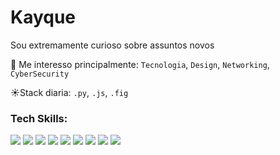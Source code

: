 
<h1>Kayque</h1>
<p>Sou extremamente curioso sobre assuntos novos</p>

💬 Me interesso principalmente:
`Tecnologia`, `Design`, `Networking`, `CyberSecurity`


 ☀Stack diaria: 
 `.py`, `.js`, `.fig`

<h3>Tech Skills:</h3>
<span>
  <img src="https://img.shields.io/badge/Python-3776AB.svg?style=flat&logo=Python&logoColor=white">
  <img src="https://img.shields.io/badge/PyCharm-000000.svg?style=flat&logo=PyCharm&logoColor=white">
  <img src="https://img.shields.io/badge/Docker-2496ED.svg?style=flat&logo=Docker&logoColor=white">
  <img src="https://img.shields.io/badge/MySQL-4479A1.svg?style=flat&logo=MySQL&logoColor=white">
  <img src="https://img.shields.io/badge/SQLite-003B57.svg?style=flat&logo=SQLite&logoColor=white">
  <img src="https://img.shields.io/badge/C-A8B9CC.svg?style=flat&logo=C&logoColor=black">
  <img src="https://img.shields.io/badge/C++-00599C.svg?style=flat&logo=C++&logoColor=white">
  <img src="https://img.shields.io/badge/Node.js-5FA04E.svg?style=flat&logo=nodedotjs&logoColor=white">
  <img src="https://img.shields.io/badge/Linux-FCC624.svg?style=flat&logo=Linux&logoColor=black">
</span><br>

<!--
<h4>Aprendendo</h4>
<span>
  <img src="https://img.shields.io/badge/Poetry-60A5FA.svg?style=for-the-badge&logo=Poetry&logoColor=white">
  <img src="https://img.shields.io/badge/Pytest-0A9EDC.svg?style=for-the-badge&logo=Pytest&logoColor=white">
  <img src="https://img.shields.io/badge/NGINX-009639.svg?style=for-the-badge&logo=NGINX&logoColor=white">
  <img src="https://img.shields.io/badge/FastAPI-009688.svg?style=for-the-badge&logo=FastAPI&logoColor=white">
</span>
-->
